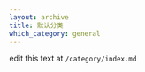 ```yaml
---
layout: archive
title: 默认分类
which_category: general
---
```

edit this text at `/category/index.md`